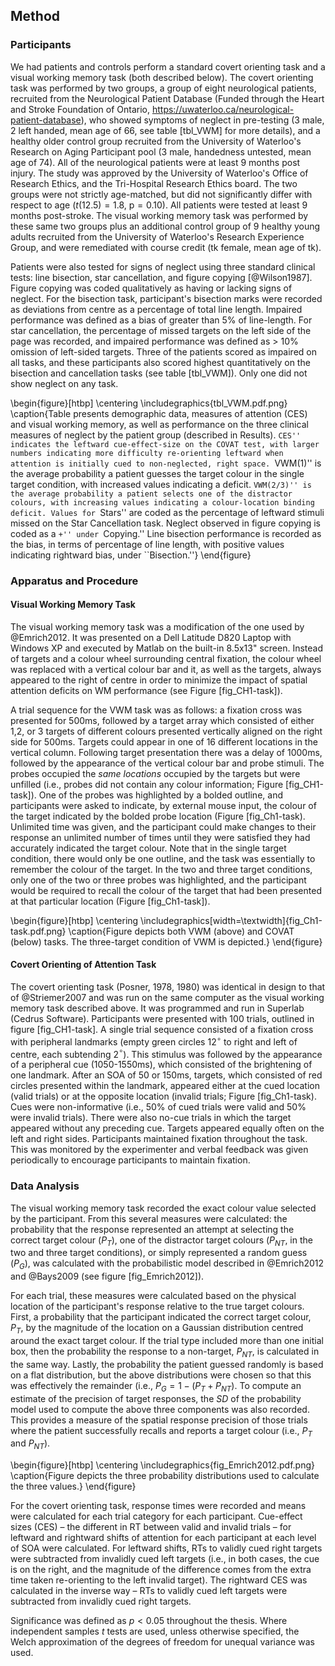 Method
------

### Participants 

We had patients and controls perform a standard covert orienting
task and a visual working memory task (both described below). The
covert orienting task was performed by two groups, a group of
eight neurological patients, recruited from the Neurological
Patient Database (Funded through the Heart and Stroke Foundation
of Ontario, <https://uwaterloo.ca/neurological-patient-database>),
who showed symptoms of neglect in pre-testing (3 male, 2 left
handed, mean age of 66, see table [tbl_VWM] for more details), and
a healthy older control group recruited from the University of
Waterloo's Research on Aging Participant pool (3 male, handedness
untested, mean age of 74).  All of the neurological patients were
at least 9 months post injury. The study was approved by the
University of Waterloo's Office of Research Ethics, and the
Tri-Hospital Research Ethics board.  The two groups were not
strictly age-matched, but did not significantly differ with
respect to age ($t(12.5) = 1.8$, $\text{p} = 0.10$).  All patients
were tested at least 9 months post-stroke. The visual working
memory task was performed by these same two groups plus an
additional control group of 9 healthy young adults recruited from
the University of Waterloo's Research Experience Group, and were
remediated with course credit (tk female, mean age of tk).

Patients were also tested for signs of neglect using three
standard clinical tests: line bisection, star cancellation, and
figure copying [@Wilson1987]. Figure copying was coded
qualitatively as having or lacking signs of neglect. For the
bisection task, participant's bisection marks were recorded as
deviations from centre as a percentage of total line length.
Impaired performance was defined as a bias of greater than 5% of
line-length. For star cancellation, the percentage of missed
targets on the left side of the page was recorded, and impaired
performance was defined as \> 10% omission of left-sided targets.
Three of the patients scored as impaired on all tasks, and these
participants also scored highest quantitatively on the bisection
and cancellation tasks (see table [tbl_VWM]).  Only one did not
show neglect on any task.

\begin{figure}[htbp]
\centering
\includegraphics{tbl_VWM.pdf.png}
\caption{Table presents demographic data, measures of attention (CES)
and visual working memory, as well as performance on the three clinical
measures of neglect by the patient group (described in Results). ``CES''
indicates the leftward cue-effect-size on the COVAT test, with larger
numbers indicating more difficulty re-orienting leftward when attention
is initially cued to non-neglected, right space. ``VWM(1)'' is the
average probability a patient guesses the target colour in the single
target condition, with increased values indicating a deficit.
``VWM(2/3)'' is the average probability a patient selects one of the
distractor colours, with increasing values indicating a colour-location
binding deficit. Values for ``Stars'' are coded as the percentage of
leftward stimuli missed on the Star Cancellation task. Neglect observed
in figure copying is coded as a ``+'' under ``Copying.'' Line bisection
performance is recorded as the bias, in terms of percentage of line
length, with positive values indicating rightward bias, under
``Bisection.''}
\end{figure}



### Apparatus and Procedure

#### Visual Working Memory Task

The visual working memory task was a modification of the one used
by @Emrich2012.  It was presented on a Dell Latitude D820 Laptop
with Windows XP and executed by Matlab on the built-in 8.5x13"
screen. Instead of targets and a colour wheel surrounding central
fixation, the colour wheel was replaced with a vertical colour bar
and it, as well as the targets, always appeared to the right of
centre in order to minimize the impact of spatial attention
deficits on WM performance (see Figure [fig_CH1-task]).
 
A trial sequence for the VWM task was as follows: a fixation cross
was presented for 500ms, followed by a target array which
consisted of either 1,2, or 3 targets of different colours
presented vertically aligned on the right side for 500ms. Targets
could appear in one of 16 different locations in the vertical
column. Following target presentation there was a delay of 1000ms,
followed by the appearance of the vertical colour bar and probe
stimuli. The probes occupied the *same locations* occupied by the
targets but were unfilled (i.e., probes did not contain any colour
information; Figure [fig_CH1-task]). One of the probes was
highlighted by a bolded outline, and participants were asked to
indicate, by external mouse input, the colour of the target
indicated by the bolded probe location (Figure [fig_Ch1-task).
Unlimited time was given, and the participant could make changes
to their response an unlimited number of times until they were
satisfied they had accurately indicated the target colour.  Note
that in the single target condition, there would only be one
outline, and the task was essentially to remember the colour of
the target. In the two and three target conditions, only one of
the two or three probes was highlighted, and the participant would
be required to recall the colour of the target that had been
presented at that particular location (Figure [fig_Ch1-task]).



\begin{figure}[htbp] \centering
\includegraphics[width=\textwidth]{fig_Ch1-task.pdf.png}
\caption{Figure depicts both VWM (above) and COVAT (below) tasks.
The three-target condition of VWM is depicted.} \end{figure}


#### Covert Orienting of Attention Task

The covert orienting task (Posner, 1978, 1980) was identical in
design to that of @Striemer2007 and was run on the same computer
as the visual working memory task described above. It was
programmed and run in Superlab (Cedrus Software). Participants
were presented with 100 trials, outlined in figure [fig_CH1-task].
A single trial sequence consisted of a fixation cross with
peripheral landmarks (empty green circles 12$^\circ$ to right and left of
centre, each subtending 2$^\circ$). This stimulus was followed by the
appearance of a peripheral cue (1050-1550ms), which consisted of
the brightening of one landmark.  After an SOA of 50 or 150ms,
targets, which consisted of red circles presented within the
landmark, appeared either at the cued location (valid trials) or
at the opposite location (invalid trials; Figure [fig_Ch1-task).
Cues were non-informative (i.e., 50% of cued trials were valid and
50% were invalid trials).  There were also no-cue trials in which
the target appeared without any preceding cue. Targets appeared
equally often on the left and right sides.  Participants
maintained fixation throughout the task. This was monitored by the
experimenter and verbal feedback was given periodically to
encourage participants to maintain fixation.


### Data Analysis

The visual working memory task recorded the exact colour value
selected by the participant.  From this several measures were
calculated: the probability that the response represented an
attempt at selecting the correct target colour ($P_T$), one of the
distractor target colours ($P_{NT}$, in the two and three target
conditions), or simply represented a random guess ($P_G$), was
calculated with the probabilistic model described in @Emrich2012
and @Bays2009 (see figure [fig_Emrich2012]).  

For each trial, these measures were calculated based on the
physical location of the participant's response relative to the
true target colours.  First, a probability that the participant
indicated the correct target colour, $P_T$, by the magnitude of
the location on a Gaussian distribution centred around the exact
target colour. If the trial type included more than one initial
box, then the probability the response to a non-target, $P_{NT}$,
is calculated in the same way. Lastly, the probability the patient
guessed randomly is based on a flat distribution, but the above
distributions were chosen so that this was effectively the
remainder (i.e., $P_G = 1 - (P_T + P_{NT})$. To compute an
estimate of the precision of target responses, the $SD$ of the
probability model used to compute the above three components was
also recorded. This provides a measure of the spatial response
precision of those trials where the patient successfully recalls
and reports a target colour (i.e., $P_T$ and $P_{NT}$).


\begin{figure}[htbp]
\centering
\includegraphics{fig_Emrich2012.pdf.png}
\caption{Figure depicts the three probability distributions used to
calculate the three values.}
\end{figure}

For the covert orienting task, response times were recorded and
means were calculated for each trial category for each
participant. Cue-effect sizes (CES) – the different in RT between
valid and invalid trials – for leftward and rightward shifts of
attention for each participant at each level of SOA were
calculated. For leftward shifts, RTs to validly cued right targets
were subtracted from invalidly cued left targets (i.e., in both
cases, the cue is on the right, and the magnitude of the
difference comes from the extra time taken re-orienting to the
left invalid target). The rightward CES was calculated in the
inverse way – RTs to validly cued left targets were subtracted
from invalidly cued right targets.



Significance was defined as $p < 0.05$ throughout the thesis.
Where independent samples $t$ tests are used, unless otherwise
specified, the Welch approximation of the degrees of freedom for
unequal variance was used.



